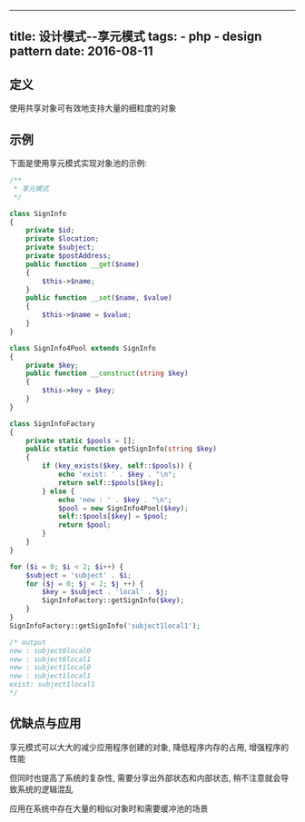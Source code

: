 ----------------
title: 设计模式--享元模式
tags:
    - php
    - design pattern
date: 2016-08-11
----------------

定义
---
使用共享对象可有效地支持大量的细粒度的对象

示例
---
下面是使用享元模式实现对象池的示例:
```PHP
/**
 * 享元模式
 */

class SignInfo
{
    private $id;
    private $location;
    private $subject;
    private $postAddress;
    public function __get($name)
    {
        $this->$name;
    }
    public function __set($name, $value)
    {
        $this->$name = $value;
    }
}

class SignInfo4Pool extends SignInfo
{
    private $key;
    public function __construct(string $key)
    {
        $this->key = $key;
    }
}

class SignInfoFactory
{
    private static $pools = [];
    public static function getSignInfo(string $key)
    {
        if (key_exists($key, self::$pools)) {
            echo 'exist: ' . $key . "\n";
            return self::$pools[$key];
        } else {
            echo 'new : ' . $key . "\n";
            $pool = new SignInfo4Pool($key);
            self::$pools[$key] = $pool;
            return $pool;
        }
    }
}

for ($i = 0; $i < 2; $i++) {
    $subject = 'subject' . $i;
    for ($j = 0; $j < 2; $j ++) {
        $key = $subject . 'local' . $j;
        SignInfoFactory::getSignInfo($key);
    }
}
SignInfoFactory::getSignInfo('subject1local1');

/* output
new : subject0local0
new : subject0local1
new : subject1local0
new : subject1local1
exist: subject1local1
*/
```

优缺点与应用
---
享元模式可以大大的减少应用程序创建的对象, 降低程序内存的占用, 增强程序的性能

但同时也提高了系统的复杂性, 需要分享出外部状态和内部状态, 稍不注意就会导致系统的逻辑混乱

应用在系统中存在大量的相似对象时和需要缓冲池的场景

